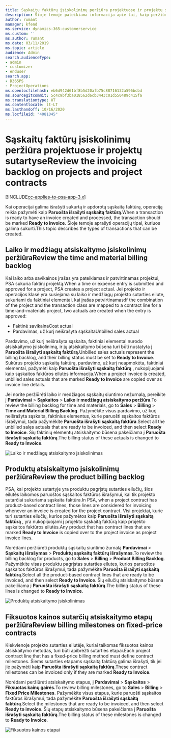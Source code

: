 ```yaml
---
title: Sąskaitų faktūrų įsiskolinimų peržiūra projektuose ir projektų sutartyse
description: Šioje temoje pateikiama informacija apie tai, kaip peržiūrėti laiko, savikainos ir produktų įsiskolinimus ir kaip juos pažymėti kaip paruoštus išrašyti sąskaitą faktūrą.
author: rumant
manager: kfend
ms.service: dynamics-365-customerservice
ms.custom: ''
ms.author: rumant
ms.date: 03/11/2019
ms.topic: article
audience: Admin
search.audienceType:
- admin
- customizer
- enduser
search.app:
- D365PS
- ProjectOperations
ms.openlocfilehash: eb6d942d61bf8b5d20afb75c88716132a596bcbd
ms.sourcegitcommit: 5c4c9bf3ba018562d6cb3443c01d550489c415fa
ms.translationtype: HT
ms.contentlocale: lt-LT
ms.lasthandoff: 10/16/2020
ms.locfileid: "4081045"
---
```

# <a name="review-the-invoicing-backlog-on-projects-and-project-contracts"></a><span data-ttu-id="a16a0-103">Sąskaitų faktūrų įsiskolinimų peržiūra projektuose ir projektų sutartyse</span><span class="sxs-lookup"><span data-stu-id="a16a0-103">Review the invoicing backlog on projects and project contracts</span></span>

[!INCLUDE[cc-applies-to-psa-app-3.x](../includes/cc-applies-to-psa-app-3x.md)]

<span data-ttu-id="a16a0-104">Kai operacijai galima išrašyti sukurtą ir apdorotą sąskaitą faktūrą, operaciją reikia pažymėti kaip **Paruošta išrašyti sąskaitą faktūrą**.</span><span class="sxs-lookup"><span data-stu-id="a16a0-104">When a transaction is ready to have an invoice created and processed, the transaction should be marked **Ready to invoice**.</span></span> <span data-ttu-id="a16a0-105">Šioje temoje aprašyti operacijų tipai, kuriuos galima sukurti.</span><span class="sxs-lookup"><span data-stu-id="a16a0-105">This topic describes the types of transactions that can be created.</span></span>

## <a name="review-the-time-and-material-billing-backlog"></a><span data-ttu-id="a16a0-106">Laiko ir medžiagų atsiskaitymo įsiskolinimų peržiūra</span><span class="sxs-lookup"><span data-stu-id="a16a0-106">Review the time and material billing backlog</span></span>

<span data-ttu-id="a16a0-107">Kai laiko arba savikainos įrašas yra pateikiamas ir patvirtinamas projektui, PSA sukuria faktinį projektą.</span><span class="sxs-lookup"><span data-stu-id="a16a0-107">When a time or expense entry is submitted and approved for a project, PSA creates a project actual.</span></span> <span data-ttu-id="a16a0-108">Jei projekto ir operacijos klasė yra susiejama su laiko ir medžiagų projekto sutarties eilute, sukuriami du faktiniai elementai, kai įrašas patvirtinamas:</span><span class="sxs-lookup"><span data-stu-id="a16a0-108">If the combination of the project and the transaction class are mapped to a contract line for a time-and-materials project, two actuals are created when the entry is approved:</span></span>

- <span data-ttu-id="a16a0-109">Faktinė savikaina</span><span class="sxs-lookup"><span data-stu-id="a16a0-109">Cost actual</span></span> 
- <span data-ttu-id="a16a0-110">Pardavimas, už kurį neišrašyta sąskaita</span><span class="sxs-lookup"><span data-stu-id="a16a0-110">Unbilled sales actual</span></span>

<span data-ttu-id="a16a0-111">Pardavimo, už kurį neišrašyta sąskaita, faktiniai elementai nurodo atsiskaitymo įsiskolinimą, ir jų atsiskaitymo būsena turi būti nustatyta į **Paruošta išrašyti sąskaitą faktūrą**.</span><span class="sxs-lookup"><span data-stu-id="a16a0-111">Unbilled sales actuals represent the billing backlog, and their billing status must be set to **Ready to Invoice**.</span></span> <span data-ttu-id="a16a0-112">Sukūrus projekto sąskaitą faktūrą, pardavimo, už kurį neapmokėta, faktiniai elementai, pažymėti kaip **Paruošta išrašyti sąskaitą faktūrą** , nukopijuojami kaip sąskaitos faktūros eilutės informacija.</span><span class="sxs-lookup"><span data-stu-id="a16a0-112">When a project invoice is created, unbilled sales actuals that are marked **Ready to Invoice** are copied over as invoice line details.</span></span>

<span data-ttu-id="a16a0-113">Jei norite peržiūrėti laiko ir medžiagos sąskaitų siuntimo nežurnalą, pereikite į **Pardavimai** \> **Sąskaitos** \> **Laiko ir medžiagų atsiskaitymo peržiūra**.</span><span class="sxs-lookup"><span data-stu-id="a16a0-113">To review the billing backlog for time and materials, go to **Sales** \> **Billing** \> **Time and Material Billing Backlog**.</span></span> <span data-ttu-id="a16a0-114">Pažymėkite visus pardavimo, už kurį neišrašyta sąskaita, faktinius elementus, kurie paruošti sąskaitos faktūros išrašymui, tada pažymėkite **Paruošta išrašyti sąskaitą faktūra**.</span><span class="sxs-lookup"><span data-stu-id="a16a0-114">Select all the unbilled sales actuals that are ready to be invoiced, and then select **Ready to Invoice**.</span></span> <span data-ttu-id="a16a0-115">Šių faktinių elementų atsiskaitymo būsena pakeičiama į **Paruošta išrašyti sąskaitą faktūrą**.</span><span class="sxs-lookup"><span data-stu-id="a16a0-115">The billing status of these actuals is changed to **Ready to Invoice**.</span></span>

![Laiko ir medžiagų atsiskaitymo įsiskolinimas](media/TMBacklog.png)

## <a name="review-the-product-billing-backlog"></a><span data-ttu-id="a16a0-117">Produktų atsiskaitymo įsiskolinimų peržiūra</span><span class="sxs-lookup"><span data-stu-id="a16a0-117">Review the product billing backlog</span></span>

<span data-ttu-id="a16a0-118">PSA, kai projekto sutartyje yra produktu pagrįstų sutarties eilučių, šios eilutės laikomos paruoštos sąskaitos faktūros išrašymui, kai tik projekto sutarčiai sukuriama sąskaita faktūra.</span><span class="sxs-lookup"><span data-stu-id="a16a0-118">In PSA, when a project contract has product-based contract lines, those lines are considered for invoicing whenever an invoice is created for the project contract.</span></span> <span data-ttu-id="a16a0-119">Visi projektai, kurie turi sutarties eilučių, kurios pažymėtos kaip **Paruošta išrašyti sąskaitą faktūrą** , yra nukopijuojami į projekto sąskaitą faktūrą kaip projekto sąskaitos faktūros eilutės.</span><span class="sxs-lookup"><span data-stu-id="a16a0-119">Any product that has contract lines that are marked **Ready to Invoice** is copied over to the project invoice as project invoice lines.</span></span>

<span data-ttu-id="a16a0-120">Norėdami peržiūrėti produktų sąskaitų siuntimo žurnalą **Pardavimai** \> **Sąskaitų išrašymas** \> **Produktų sąskaitų faktūrų išrašymas**.</span><span class="sxs-lookup"><span data-stu-id="a16a0-120">To review the billing backlog for products, go to **Sales** \> **Billing** \> **Product Billing Backlog**.</span></span> <span data-ttu-id="a16a0-121">Pažymėkite visas produktu pagrįstas sutarties eilutes, kurios paruoštos sąskaitos faktūros išrašymui, tada pažymėkite **Paruošta išrašyti sąskaitą faktūrą**.</span><span class="sxs-lookup"><span data-stu-id="a16a0-121">Select all the product-based contract lines that are ready to be invoiced, and then select **Ready to Invoice**.</span></span> <span data-ttu-id="a16a0-122">Šių eilučių atsiskaitymo būsena pakeičiama į **Paruošta išrašyti sąskaitą faktūrą**.</span><span class="sxs-lookup"><span data-stu-id="a16a0-122">The billing status of these lines is changed to **Ready to Invoice**.</span></span>

![Produktų atsiskaitymo įsiskolinimas](media/ProductBacklog.png)

## <a name="review-billing-milestones-on-fixed-price-contracts"></a><span data-ttu-id="a16a0-124">Fiksuotos kainos sutarčių atsiskaitymo etapų peržiūra</span><span class="sxs-lookup"><span data-stu-id="a16a0-124">Review billing milestones on fixed-price contracts</span></span>

<span data-ttu-id="a16a0-125">Kiekvienoje projekto sutarties eilutėje, kuriai taikomas fiksuotos kainos atsiskaitymo metodas, turi būti apibrėžti sutarties etapai.</span><span class="sxs-lookup"><span data-stu-id="a16a0-125">Each project contract line that has a fixed-price billing method must define contract milestones.</span></span> <span data-ttu-id="a16a0-126">Šiems sutarties etapams sąskaitą faktūrą galima išrašyti, tik jei jie pažymėti kaip **Paruošta išrašyti sąskaitą faktūrą**.</span><span class="sxs-lookup"><span data-stu-id="a16a0-126">These contract milestones can be invoiced only if they are marked **Ready to Invoice**.</span></span> 

<span data-ttu-id="a16a0-127">Norėdami peržiūrėti atsiskaitymo etapus, į **Pardavimai** \> **Sąskaitos** \> **Fiksuotas kainų gairės.**</span><span class="sxs-lookup"><span data-stu-id="a16a0-127">To review billing milestones, go to **Sales** \> **Billing** \> **Fixed Price Milestones**.</span></span> <span data-ttu-id="a16a0-128">Pažymėkite visus etapus, kurie paruošti sąskaitos faktūros išrašymui, tada pažymėkite **Paruošta išrašyti sąskaitą faktūrą**.</span><span class="sxs-lookup"><span data-stu-id="a16a0-128">Select the milestones that are ready to be invoiced, and then select **Ready to invoice**.</span></span> <span data-ttu-id="a16a0-129">Šių etapų atsiskaitymo būsena pakeičiama į **Paruošta išrašyti sąskaitą faktūrą**.</span><span class="sxs-lookup"><span data-stu-id="a16a0-129">The billing status of these milestones is changed to **Ready to Invoice**.</span></span>

![Fiksuotos kainos etapai](media/FPBacklog.png)
